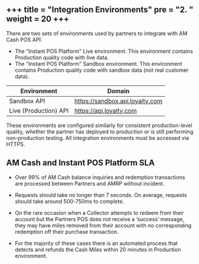 +++
title = "Integration Environments"
pre = "2. "
weight = 20
+++
---

There are two sets of environments used by partners to integrate with AM Cash POS API: 

* The "Instant POS Platform" Live environment. This environment contains Production quality code with live data.
* The "Instant POS Platform" Sandbox environment. This environment contains Production quality code with sandbox data (not real customer data). 

|Environment            |Domain                          |
|-----------------------|--------------------------------|
|Sandbox API            |https://sandbox.api.loyalty.com |
|Live (Production) API  |https://api.loyalty.com         |  

These environments are configured similarly for consistent production-level quality, whether the partner has deployed to production or is still performing non-production testing. All integration environments must be accessed via HTTPS.  

## AM Cash and Instant POS Platform SLA

* Over 99% of AM Cash balance inquiries and redemption transactions are processed between Partners and AMRP without incident.  

* Requests should take no longer than 7 seconds. On average, requests should take around 500-750ms to complete.  

* On the rare occasion when a Collector attempts to redeem from their account but the Partners POS does not receive a ‘success’ message, they may have miles removed from their account with no corresponding redemption off their purchase transaction.  

* For the majority of these cases there is an automated process that detects and refunds the Cash Miles within 20 minutes in Production environment.  

